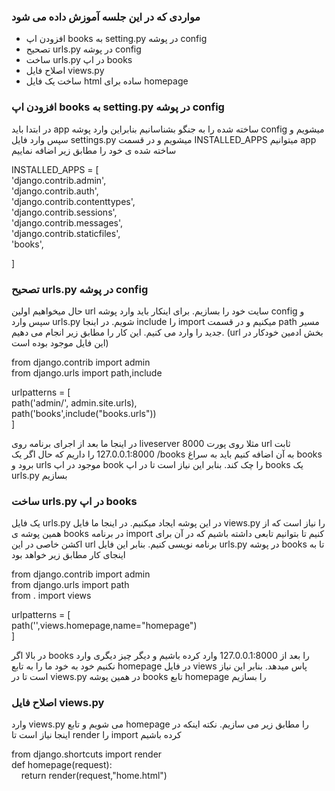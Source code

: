 <h3>مواردی که در این جلسه آموزش داده می شود</h3>
<ul>
  <li>افزودن اپ books به setting.py در پوشه config</li>
  <li>تصحیح urls.py در پوشه config</li>
  <li>ساخت urls.py در اپ books</li>
  <li>اصلاح فایل views.py</li>
  <li>ساخت یک فایل html ساده برای homepage</li>
</ul>
<h3>افزودن اپ books به setting.py در پوشه config</h3>
<p>در ابتدا باید app ساخته شده را به جنگو بشناسانیم بنابراین وارد پوشه config میشویم و سپس وارد فایل settings.py میشویم و در قسمت INSTALLED_APPS میتوانیم app ساخته شده ی خود را مطابق زیر اضافه نماییم</p>
<p>
  INSTALLED_APPS = [ <br>
    'django.contrib.admin',<br>
    'django.contrib.auth',<br>
    'django.contrib.contenttypes',<br>
    'django.contrib.sessions',<br>
    'django.contrib.messages',<br>
    'django.contrib.staticfiles',<br>
    'books',<br>
    
]
</p>
<h3>تصحیح urls.py در پوشه config</h3>
<p>
حال میخواهیم اولین url سایت خود را بسازیم. برای اینکار باید وارد پوشه config و سپس وارد urls.py شویم. در اینجا include را import میکنیم و در قسمت path مسیر جدید را وارد می کنیم.
این کار را مطابق زیر انجام می دهیم. (url بخش ادمین خودکار در این فایل موجود بوده است)
</p>
<p>
  from django.contrib import admin<br>
from django.urls import path,include<br>

urlpatterns = [<br>
    path('admin/', admin.site.urls),<br>
    path('books',include("books.urls"))<br>
]
</p>
<p>در اینجا ما بعد از اجرای برنامه روی liveserver مثلا روی پورت 8000 url ثابت 127.0.0.1:8000 را داریم که حال اگر یک /books به آن اضافه کنیم باید به سراغ books برود و urls موجود در اپ book را چک کند. بنابر این نیاز است تا در اپ books یک urls.py بسازیم</p>
<h3>ساخت urls.py در اپ books</h3>
<p>یک فایل urls.py در این پوشه ایجاد میکنیم. در اینجا ما فایل views.py را نیاز است که از همین پوشه ی books در برنامه import کنیم تا بتوانیم تابعی داشته باشیم که در آن برای اکشن خاصی در این url برنامه نویسی کنیم. بنابر این فایل urls.py در پوشه books تا به اینجای کار مطابق زیر خواهد بود</p>
<p>
  from django.contrib import admin<br>
from django.urls import path<br>
from . import views<br>

urlpatterns = [<br>
    path('',views.homepage,name="homepage")<br>
]

</p>
<p>
  در بالا اگر books را بعد از 127.0.0.1:8000 وارد کرده باشیم و دیگر چیز دیگری وارد نکنیم خود به خود ما را به تابع homepage در فایل views پاس میدهد. بنابر این نیاز است تا در views.py در همین پوشه books تابع homepage را بسازیم
</p>
<h3>اصلاح فایل views.py</h3>
<p>وارد views.py می شویم و تابع homepage را مطابق زیر می سازیم. نکته اینکه در اینجا نیاز است تا render را import کرده باشیم</p>
<p>
  from django.shortcuts import render <br>
def homepage(request):<br>
    &nbsp;&nbsp;&nbsp;&nbsp;return render(request,"home.html")<br>
</p>

